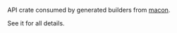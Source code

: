 API crate consumed by generated builders from [macon](https://crates.io/crates/macon).

See it for all details.
